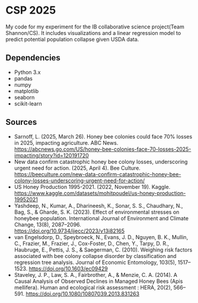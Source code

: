 # CSP 2025
My code for my experiment for the IB collaborative science project(Team Shannon/CS).
It includes visualizations and a linear regression model to predict potential population collapse given USDA data.
## Dependencies
- Python 3.x
- pandas
- numpy
- matplotlib
- seaborn
- scikit-learn
## Sources
- Sarnoff, L. (2025, March 26). Honey bee colonies could face 70% losses in 2025, impacting agriculture. ABC News. https://abcnews.go.com/US/honey-bee-colonies-face-70-losses-2025-impacting/story?id=120191720
- New data confirm catastrophic honey bee colony losses, underscoring urgent need for action. (2025, April 4). Bee Culture. https://beeculture.com/new-data-confirm-catastrophic-honey-bee-colony-losses-underscoring-urgent-need-for-action/
- US Honey Production 1995-2021. (2022, November 19). Kaggle. https://www.kaggle.com/datasets/mohitpoudel/us-honey-production-19952021
- Yashdeep, N., Kumar, A., Dharineesh, K., Sonar, S. S., Chaudhary, N., Bag, S., & Gharde, S. K. (2023). Effect of environmental stresses on honeybee population. International Journal of Environment and Climate Change, 13(8), 2087–2096. https://doi.org/10.9734/ijecc/2023/v13i82165
- van Engelsdorp, D., Speybroeck, N., Evans, J. D., Nguyen, B. K., Mullin, C., Frazier, M., Frazier, J., Cox-Foster, D., Chen, Y., Tarpy, D. R., Haubruge, E., Pettis, J. S., & Saegerman, C. (2010). Weighing risk factors associated with bee colony collapse disorder by classification and regression tree analysis. Journal of Economic Entomology, 103(5), 1517–1523. https://doi.org/10.1603/ec09429
- Staveley, J. P., Law, S. A., Fairbrother, A., & Menzie, C. A. (2014). A Causal Analysis of Observed Declines in Managed Honey Bees (Apis mellifera). Human and ecological risk assessment : HERA, 20(2), 566–591. https://doi.org/10.1080/10807039.2013.831263
